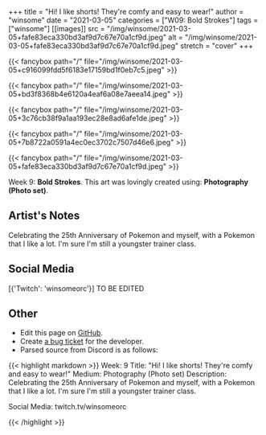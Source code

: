 +++
title =       "Hi! I like shorts! They're comfy and easy to wear!"
author =      "winsome"
date =        "2021-03-05"
categories =  ["W09: Bold Strokes"]
tags =        ["winsome"]
[[images]]
                      src = "/img/winsome/2021-03-05+fafe83eca330bd3af9d7c67e70a1cf9d.jpeg"
                      alt = "/img/winsome/2021-03-05+fafe83eca330bd3af9d7c67e70a1cf9d.jpeg"
                      stretch = "cover"
+++


{{< fancybox path="/" file="/img/winsome/2021-03-05+c916099fdd5f6183e17159bd1f0eb7c5.jpeg" >}}

{{< fancybox path="/" file="/img/winsome/2021-03-05+bd3f8368b4e6120a4eaf6a08e7aeea14.jpeg" >}}

{{< fancybox path="/" file="/img/winsome/2021-03-05+3c76cb38f9a1aa193ec28e8ad6afe1de.jpeg" >}}

{{< fancybox path="/" file="/img/winsome/2021-03-05+7b8722a0591a4ec0ec3702c7507d46e6.jpeg" >}}

{{< fancybox path="/" file="/img/winsome/2021-03-05+fafe83eca330bd3af9d7c67e70a1cf9d.jpeg" >}}


Week 9: **Bold Strokes**. This art was lovingly created using: **Photography (Photo set)**.

## Artist's Notes

Celebrating the 25th Anniversary of Pokemon and myself, with a Pokemon that I like a lot. I'm sure I'm still a youngster trainer class.

## Social Media

[{'Twitch': 'winsomeorc'}] TO BE EDITED

## Other

- Edit this page on [GitHub](https://github.com/teaminkling/web-refresh/edit/main/blog/content/blog/winsome-week-9-ca4a.md).
- Create [a bug ticket](https://github.com/teaminkling/web-refresh/issues/new?assignees=&labels=bug&template=problem-report.md&title=) for the developer.
- Parsed source from Discord is as follows:

{{< highlight markdown >}}
Week: 9
Title:  "Hi! I like shorts! They're comfy and easy to wear!"
Medium:  Photography (Photo set)
Description: 
Celebrating the 25th Anniversary of Pokemon and myself, with a Pokemon that I like a lot. I'm sure I'm still a youngster trainer class.

Social Media: twitch.tv/winsomeorc








{{< /highlight >}}